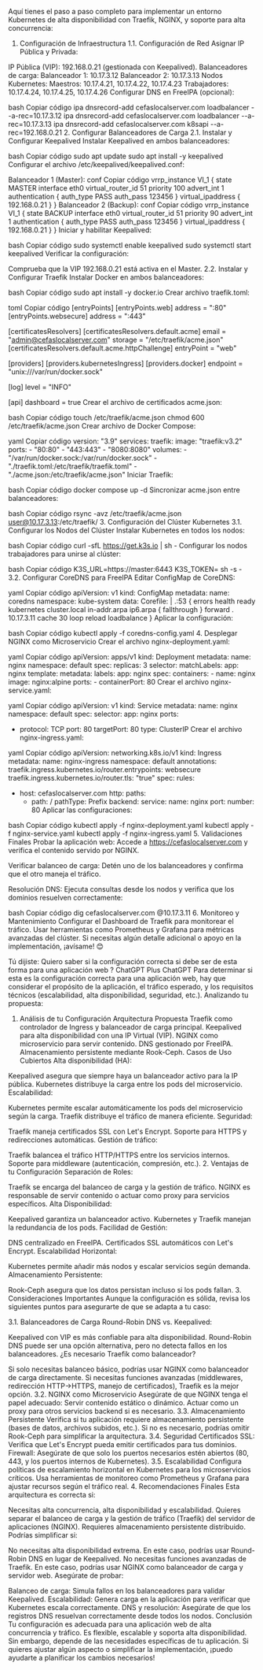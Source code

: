 Aquí tienes el paso a paso completo para implementar un entorno Kubernetes de alta disponibilidad con Traefik, NGINX, y soporte para alta concurrencia:

1. Configuración de Infraestructura
1.1. Configuración de Red
Asignar IP Pública y Privada:

IP Pública (VIP): 192.168.0.21 (gestionada con Keepalived).
Balanceadores de carga:
Balanceador 1: 10.17.3.12
Balanceador 2: 10.17.3.13
Nodos Kubernetes:
Maestros: 10.17.4.21, 10.17.4.22, 10.17.4.23
Trabajadores: 10.17.4.24, 10.17.4.25, 10.17.4.26
Configurar DNS en FreeIPA (opcional):

bash
Copiar código
ipa dnsrecord-add cefaslocalserver.com loadbalancer --a-rec=10.17.3.12
ipa dnsrecord-add cefaslocalserver.com loadbalancer --a-rec=10.17.3.13
ipa dnsrecord-add cefaslocalserver.com k8sapi --a-rec=192.168.0.21
2. Configurar Balanceadores de Carga
2.1. Instalar y Configurar Keepalived
Instalar Keepalived en ambos balanceadores:

bash
Copiar código
sudo apt update
sudo apt install -y keepalived
Configurar el archivo /etc/keepalived/keepalived.conf:

Balanceador 1 (Master):
conf
Copiar código
vrrp_instance VI_1 {
    state MASTER
    interface eth0
    virtual_router_id 51
    priority 100
    advert_int 1
    authentication {
        auth_type PASS
        auth_pass 123456
    }
    virtual_ipaddress {
        192.168.0.21
    }
}
Balanceador 2 (Backup):
conf
Copiar código
vrrp_instance VI_1 {
    state BACKUP
    interface eth0
    virtual_router_id 51
    priority 90
    advert_int 1
    authentication {
        auth_type PASS
        auth_pass 123456
    }
    virtual_ipaddress {
        192.168.0.21
    }
}
Iniciar y habilitar Keepalived:

bash
Copiar código
sudo systemctl enable keepalived
sudo systemctl start keepalived
Verificar la configuración:

Comprueba que la VIP 192.168.0.21 está activa en el Master.
2.2. Instalar y Configurar Traefik
Instalar Docker en ambos balanceadores:

bash
Copiar código
sudo apt install -y docker.io
Crear archivo traefik.toml:

toml
Copiar código
[entryPoints]
  [entryPoints.web]
    address = ":80"
  [entryPoints.websecure]
    address = ":443"

[certificatesResolvers]
  [certificatesResolvers.default.acme]
    email = "admin@cefaslocalserver.com"
    storage = "/etc/traefik/acme.json"
    [certificatesResolvers.default.acme.httpChallenge]
      entryPoint = "web"

[providers]
  [providers.kubernetesIngress]
  [providers.docker]
    endpoint = "unix:///var/run/docker.sock"

[log]
  level = "INFO"

[api]
  dashboard = true
Crear el archivo de certificados acme.json:

bash
Copiar código
touch /etc/traefik/acme.json
chmod 600 /etc/traefik/acme.json
Crear archivo de Docker Compose:

yaml
Copiar código
version: "3.9"
services:
  traefik:
    image: "traefik:v3.2"
    ports:
      - "80:80"
      - "443:443"
      - "8080:8080"
    volumes:
      - "/var/run/docker.sock:/var/run/docker.sock"
      - "./traefik.toml:/etc/traefik/traefik.toml"
      - "./acme.json:/etc/traefik/acme.json"
Iniciar Traefik:

bash
Copiar código
docker compose up -d
Sincronizar acme.json entre balanceadores:

bash
Copiar código
rsync -avz /etc/traefik/acme.json user@10.17.3.13:/etc/traefik/
3. Configuración del Clúster Kubernetes
3.1. Configurar los Nodos del Clúster
Instalar Kubernetes en todos los nodos:

bash
Copiar código
curl -sfL https://get.k3s.io | sh -
Configurar los nodos trabajadores para unirse al clúster:

bash
Copiar código
K3S_URL=https://master:6443 K3S_TOKEN=<TOKEN> sh -s -
3.2. Configurar CoreDNS para FreeIPA
Editar ConfigMap de CoreDNS:

yaml
Copiar código
apiVersion: v1
kind: ConfigMap
metadata:
  name: coredns
  namespace: kube-system
data:
  Corefile: |
    .:53 {
        errors
        health
        ready
        kubernetes cluster.local in-addr.arpa ip6.arpa {
            fallthrough
        }
        forward . 10.17.3.11
        cache 30
        loop
        reload
        loadbalance
    }
Aplicar la configuración:

bash
Copiar código
kubectl apply -f coredns-config.yaml
4. Desplegar NGINX como Microservicio
Crear el archivo nginx-deployment.yaml:

yaml
Copiar código
apiVersion: apps/v1
kind: Deployment
metadata:
  name: nginx
  namespace: default
spec:
  replicas: 3
  selector:
    matchLabels:
      app: nginx
  template:
    metadata:
      labels:
        app: nginx
    spec:
      containers:
      - name: nginx
        image: nginx:alpine
        ports:
        - containerPort: 80
Crear el archivo nginx-service.yaml:

yaml
Copiar código
apiVersion: v1
kind: Service
metadata:
  name: nginx
  namespace: default
spec:
  selector:
    app: nginx
  ports:
  - protocol: TCP
    port: 80
    targetPort: 80
  type: ClusterIP
Crear el archivo nginx-ingress.yaml:

yaml
Copiar código
apiVersion: networking.k8s.io/v1
kind: Ingress
metadata:
  name: nginx-ingress
  namespace: default
  annotations:
    traefik.ingress.kubernetes.io/router.entrypoints: websecure
    traefik.ingress.kubernetes.io/router.tls: "true"
spec:
  rules:
  - host: cefaslocalserver.com
    http:
      paths:
      - path: /
        pathType: Prefix
        backend:
          service:
            name: nginx
            port:
              number: 80
Aplicar las configuraciones:

bash
Copiar código
kubectl apply -f nginx-deployment.yaml
kubectl apply -f nginx-service.yaml
kubectl apply -f nginx-ingress.yaml
5. Validaciones Finales
Probar la aplicación web: Accede a https://cefaslocalserver.com y verifica el contenido servido por NGINX.

Verificar balanceo de carga: Detén uno de los balanceadores y confirma que el otro maneja el tráfico.

Resolución DNS: Ejecuta consultas desde los nodos y verifica que los dominios resuelven correctamente:

bash
Copiar código
dig cefaslocalserver.com @10.17.3.11
6. Monitoreo y Mantenimiento
Configurar el Dashboard de Traefik para monitorear el tráfico.
Usar herramientas como Prometheus y Grafana para métricas avanzadas del clúster.
Si necesitas algún detalle adicional o apoyo en la implementación, ¡avísame! 😊





Tú dijiste:
Quiero saber si la configuración correcta si debe ser de esta forma para una aplicación web ?
ChatGPT Plus
ChatGPT
Para determinar si esta es la configuración correcta para una aplicación web, hay que considerar el propósito de la aplicación, el tráfico esperado, y los requisitos técnicos (escalabilidad, alta disponibilidad, seguridad, etc.). Analizando tu propuesta:

1. Análisis de tu Configuración
Arquitectura Propuesta
Traefik como controlador de Ingress y balanceador de carga principal.
Keepalived para alta disponibilidad con una IP Virtual (VIP).
NGINX como microservicio para servir contenido.
DNS gestionado por FreeIPA.
Almacenamiento persistente mediante Rook-Ceph.
Casos de Uso Cubiertos
Alta disponibilidad (HA):

Keepalived asegura que siempre haya un balanceador activo para la IP pública.
Kubernetes distribuye la carga entre los pods del microservicio.
Escalabilidad:

Kubernetes permite escalar automáticamente los pods del microservicio según la carga.
Traefik distribuye el tráfico de manera eficiente.
Seguridad:

Traefik maneja certificados SSL con Let's Encrypt.
Soporte para HTTPS y redirecciones automáticas.
Gestión de tráfico:

Traefik balancea el tráfico HTTP/HTTPS entre los servicios internos.
Soporte para middleware (autenticación, compresión, etc.).
2. Ventajas de tu Configuración
Separación de Roles:

Traefik se encarga del balanceo de carga y la gestión de tráfico.
NGINX es responsable de servir contenido o actuar como proxy para servicios específicos.
Alta Disponibilidad:

Keepalived garantiza un balanceador activo.
Kubernetes y Traefik manejan la redundancia de los pods.
Facilidad de Gestión:

DNS centralizado en FreeIPA.
Certificados SSL automáticos con Let's Encrypt.
Escalabilidad Horizontal:

Kubernetes permite añadir más nodos y escalar servicios según demanda.
Almacenamiento Persistente:

Rook-Ceph asegura que los datos persistan incluso si los pods fallan.
3. Consideraciones Importantes
Aunque la configuración es sólida, revisa los siguientes puntos para asegurarte de que se adapta a tu caso:

3.1. Balanceadores de Carga
Round-Robin DNS vs. Keepalived:

Keepalived con VIP es más confiable para alta disponibilidad.
Round-Robin DNS puede ser una opción alternativa, pero no detecta fallos en los balanceadores.
¿Es necesario Traefik como balanceador?

Si solo necesitas balanceo básico, podrías usar NGINX como balanceador de carga directamente.
Si necesitas funciones avanzadas (middlewares, redirección HTTP→HTTPS, manejo de certificados), Traefik es la mejor opción.
3.2. NGINX como Microservicio
Asegúrate de que NGINX tenga el papel adecuado:
Servir contenido estático o dinámico.
Actuar como un proxy para otros servicios backend si es necesario.
3.3. Almacenamiento Persistente
Verifica si tu aplicación requiere almacenamiento persistente (bases de datos, archivos subidos, etc.).
Si no es necesario, podrías omitir Rook-Ceph para simplificar la arquitectura.
3.4. Seguridad
Certificados SSL: Verifica que Let's Encrypt pueda emitir certificados para tus dominios.
Firewall: Asegúrate de que solo los puertos necesarios estén abiertos (80, 443, y los puertos internos de Kubernetes).
3.5. Escalabilidad
Configura políticas de escalamiento horizontal en Kubernetes para los microservicios críticos.
Usa herramientas de monitoreo como Prometheus y Grafana para ajustar recursos según el tráfico real.
4. Recomendaciones Finales
Esta arquitectura es correcta si:

Necesitas alta concurrencia, alta disponibilidad y escalabilidad.
Quieres separar el balanceo de carga y la gestión de tráfico (Traefik) del servidor de aplicaciones (NGINX).
Requieres almacenamiento persistente distribuido.
Podrías simplificar si:

No necesitas alta disponibilidad extrema. En este caso, podrías usar Round-Robin DNS en lugar de Keepalived.
No necesitas funciones avanzadas de Traefik. En este caso, podrías usar NGINX como balanceador de carga y servidor web.
Asegúrate de probar:

Balanceo de carga: Simula fallos en los balanceadores para validar Keepalived.
Escalabilidad: Genera carga en la aplicación para verificar que Kubernetes escala correctamente.
DNS y resolución: Asegúrate de que los registros DNS resuelvan correctamente desde todos los nodos.
Conclusión
Tu configuración es adecuada para una aplicación web de alta concurrencia y tráfico. Es flexible, escalable y soporta alta disponibilidad. Sin embargo, depende de las necesidades específicas de tu aplicación. Si quieres ajustar algún aspecto o simplificar la implementación, ¡puedo ayudarte a planificar los cambios necesarios!